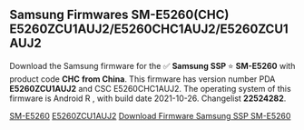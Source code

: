 <h2>Samsung Firmwares SM-E5260(CHC) E5260ZCU1AUJ2/E5260CHC1AUJ2/E5260ZCU1AUJ2</h2>
Download the Samsung firmware for the ✅ <strong>Samsung SSP </strong> ⭐ <strong>SM-E5260</strong> with product code <strong>CHC</strong> <strong> from China</strong>. This firmware has version number PDA <strong>E5260ZCU1AUJ2</strong> and CSC E5260CHC1AUJ2. The operating system of this firmware is Android R , with build date 2021-10-26. Changelist <strong>22524282</strong>.


[SM-E5260](https://samfirm.shop/samsung/model/SM-E5260)
[E5260ZCU1AUJ2](https://samfirm.shop/samsung/pda/E5260ZCU1AUJ2)
[Download Firmware Samsung SSP SM-E5260](https://samfirm.shop/samsung/firmware/468289)
